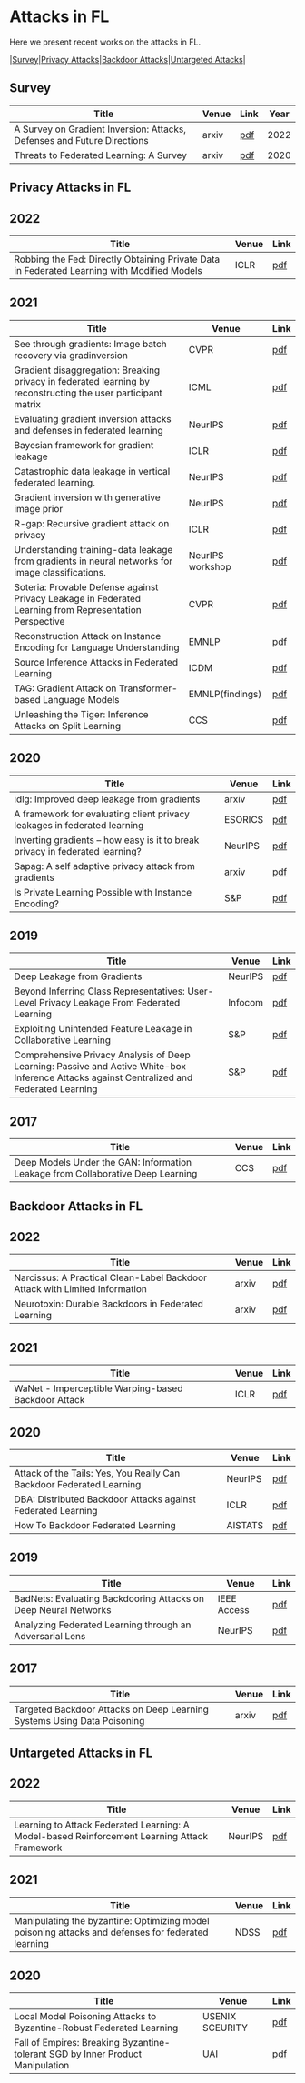 # Attacks in FL
Here we present recent works on the attacks in FL.

|[Survey](#survey)|[Privacy Attacks](#privacy-attacks-in-fl)|[Backdoor Attacks](#backdoor-attacks-in-fl)|[Untargeted Attacks](#untargeted-attacks-in-fl)|


## Survey
| Title                                                        | Venue      | Link                                        | Year
| ------------------------------------------------------------ | ---------- |---------------------------------------------|-----------|
 | A Survey on Gradient Inversion: Attacks, Defenses and Future Directions | arxiv | [pdf](https://arxiv.org/pdf/2206.07284.pdf) | 2022 |
 | Threats to Federated Learning: A Survey | arxiv|  [pdf](https://arxiv.org/pdf/2003.02133.pdf) | 2020 |
 

## Privacy Attacks in FL

## 2022
| Title                                                        | Venue      | Link                                        |
| ------------------------------------------------------------ | ---------- |---------------------------------------------|
 | Robbing the Fed: Directly Obtaining Private Data in Federated Learning with Modified Models| ICLR | [pdf](https://openreview.net/pdf?id=fwzUgo0FM9v) |




## 2021
| Title | Venue | Link | 
| --- | --- | --- |
 | See through gradients: Image batch recovery via gradinversion  | CVPR | [pdf](https://openaccess.thecvf.com/content/CVPR2021/papers/Yin_See_Through_Gradients_Image_Batch_Recovery_via_GradInversion_CVPR_2021_paper.pdf) |
 | Gradient disaggregation: Breaking privacy in federated learning by reconstructing the user participant matrix | ICML | [pdf](http://proceedings.mlr.press/v139/lam21b/lam21b.pdf) |
 | Evaluating gradient inversion attacks and defenses in federated learning|NeurIPS|[pdf](https://proceedings.neurips.cc/paper/2021/file/3b3fff6463464959dcd1b68d0320f781-Paper.pdf)|
 | Bayesian framework for gradient leakage|ICLR|[pdf](https://arxiv.org/pdf/2111.04706.pdf)|
 | Catastrophic data leakage in vertical federated learning. |NeurIPS|[pdf](https://proceedings.neurips.cc/paper/2021/file/08040837089cdf46631a10aca5258e16-Paper.pdf)|
 | Gradient inversion with generative image prior|NeurIPS|[pdf](https://proceedings.neurips.cc/paper/2021/file/fa84632d742f2729dc32ce8cb5d49733-Paper.pdf)|
 | R-gap: Recursive gradient attack on privacy|ICLR|[pdf](https://openreview.net/pdf?id=RSU17UoKfJF)|
 | Understanding training-data leakage from gradients in neural networks for image classifications. |NeurIPS workshop|[pdf](https://arxiv.org/pdf/2111.10178.pdf)|
 |Soteria: Provable Defense against Privacy Leakage in Federated Learning from Representation Perspective|CVPR|[pdf](https://openaccess.thecvf.com/content/CVPR2021/papers/Sun_Soteria_Provable_Defense_Against_Privacy_Leakage_in_Federated_Learning_From_CVPR_2021_paper.pdf)|
 |Reconstruction Attack on Instance Encoding for Language Understanding|EMNLP|[pdf](https://aclanthology.org/2021.emnlp-main.154.pdf)|
 |Source Inference Attacks in Federated Learning|ICDM|[pdf](https://arxiv.org/pdf/2109.05659.pdf)|
 |TAG: Gradient Attack on Transformer-based Language Models|EMNLP(findings)|[pdf](https://aclanthology.org/2021.findings-emnlp.305.pdf)|
 |Unleashing the Tiger: Inference Attacks on Split Learning|CCS|[pdf](https://dl.acm.org/doi/pdf/10.1145/3460120.3485259)|
 

## 2020 
| Title | Venue | Link | 
| --- | --- | --- |
| idlg: Improved deep leakage from gradients | arxiv | [pdf](https://arxiv.org/pdf/2001.02610.pdf) | 
| A framework for evaluating client privacy leakages in federated learning | ESORICS | [pdf](https://arxiv.org/pdf/2004.10397.pdf) |
| Inverting gradients – how easy is it to break privacy in federated learning? |NeurIPS| [pdf](https://proceedings.neurips.cc/paper/2020/file/c4ede56bbd98819ae6112b20ac6bf145-Paper.pdf)|
| Sapag: A self adaptive privacy attack from gradients|arxiv |[pdf](https://arxiv.org/pdf/2009.06228.pdf)|
| Is Private Learning Possible with Instance Encoding?|S&P|[pdf](https://arxiv.org/pdf/2011.05315.pdf)|


## 2019 
| Title | Venue | Link |
| --- | --- | --- |
| Deep Leakage from Gradients | NeurIPS | [pdf](https://papers.nips.cc/paper/2019/file/60a6c4002cc7b29142def8871531281a-Paper.pdf) |
| Beyond Inferring Class Representatives: User-Level Privacy Leakage From Federated Learning|Infocom|[pdf](https://arxiv.org/pdf/1812.00535.pdf)|
| Exploiting Unintended Feature Leakage in Collaborative Learning|S&P|[pdf](https://arxiv.org/pdf/1805.04049.pdf)|
| Comprehensive Privacy Analysis of Deep Learning: Passive and Active White-box Inference Attacks against Centralized and Federated Learning|S&P|[pdf](https://ieeexplore.ieee.org/stamp/stamp.jsp?tp=&arnumber=8835245)|



## 2017 
| Title | Venue | Link |
| --- | --- | --- |
| Deep Models Under the GAN: Information Leakage from Collaborative Deep Learning | CCS | [pdf](https://arxiv.org/pdf/1702.07464.pdf) |


## Backdoor Attacks in FL
## 2022
| Title | Venue | Link |
| --- | --- | --- |
|Narcissus: A Practical Clean-Label Backdoor Attack with Limited Information |arxiv|[pdf](https://arxiv.org/pdf/2204.05255.pdf)|
|Neurotoxin: Durable Backdoors in Federated Learning|arxiv|[pdf](https://www2.eecs.berkeley.edu/Pubs/TechRpts/2022/EECS-2022-89.pdf)|
## 2021
| Title | Venue | Link |
| --- | --- | --- |
|WaNet - Imperceptible Warping-based Backdoor Attack |ICLR|[pdf](https://arxiv.org/pdf/2102.10369.pdf)|

## 2020
| Title | Venue | Link |
| --- | --- | --- |
|Attack of the Tails: Yes, You Really Can Backdoor Federated Learning|NeurIPS|[pdf](https://papers.nips.cc/paper/2020/file/b8ffa41d4e492f0fad2f13e29e1762eb-Paper.pdf)|
|DBA: Distributed Backdoor Attacks against Federated Learning|ICLR|[pdf](https://openreview.net/pdf?id=rkgyS0VFvr)|
|How To Backdoor Federated Learning|AISTATS|[pdf](https://arxiv.org/pdf/1807.00459.pdf)|

## 2019
| Title | Venue | Link |
| --- | --- | --- |
|BadNets: Evaluating Backdooring Attacks on Deep Neural Networks|IEEE Access|[pdf](https://ieeexplore.ieee.org/stamp/stamp.jsp?tp=&arnumber=8685687)|
|Analyzing Federated Learning through an Adversarial Lens|NeurIPS|[pdf](https://arxiv.org/pdf/1811.12470.pdf)|

## 2017
| Title | Venue | Link |
| --- | --- | --- |
|Targeted Backdoor Attacks on Deep Learning Systems Using Data Poisoning |arxiv|[pdf](https://arxiv.org/pdf/1712.05526.pdf)|


## Untargeted Attacks in FL
## 2022
| Title | Venue | Link |
| --- | --- | --- |
|Learning to Attack Federated Learning: A Model-based Reinforcement Learning Attack Framework|NeurIPS|[pdf](https://openreview.net/pdf?id=4OHRr7gmhd4)|

## 2021
| Title | Venue | Link |
| --- | --- | --- |
|Manipulating the byzantine: Optimizing model poisoning attacks and defenses for federated learning|NDSS|[pdf](https://par.nsf.gov/servlets/purl/10286354)|

## 2020
| Title | Venue | Link |
| --- | --- | --- |
|Local Model Poisoning Attacks to Byzantine-Robust Federated Learning|USENIX SCEURITY|[pdf](https://www.usenix.org/system/files/sec20summer_fang_prepub.pdf)|
|Fall of Empires: Breaking Byzantine-tolerant SGD by  Inner Product Manipulation|UAI|[pdf](http://proceedings.mlr.press/v115/xie20a/xie20a.pdf)|